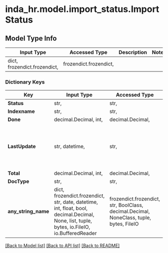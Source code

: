 # inda_hr.model.import_status.ImportStatus

## Model Type Info
Input Type | Accessed Type | Description | Notes
------------ | ------------- | ------------- | -------------
dict, frozendict.frozendict,  | frozendict.frozendict,  |  | 

### Dictionary Keys
Key | Input Type | Accessed Type | Description | Notes
------------ | ------------- | ------------- | ------------- | -------------
**Status** | str,  | str,  |  | 
**Indexname** | str,  | str,  |  | 
**Done** | decimal.Decimal, int,  | decimal.Decimal,  |  | 
**LastUpdate** | str, datetime,  | str,  |  | value must conform to RFC-3339 date-time
**Total** | decimal.Decimal, int,  | decimal.Decimal,  |  | 
**DocType** | str,  | str,  |  | [optional] 
**any_string_name** | dict, frozendict.frozendict, str, date, datetime, int, float, bool, decimal.Decimal, None, list, tuple, bytes, io.FileIO, io.BufferedReader | frozendict.frozendict, str, BoolClass, decimal.Decimal, NoneClass, tuple, bytes, FileIO | any string name can be used but the value must be the correct type | [optional]

[[Back to Model list]](../../README.md#documentation-for-models) [[Back to API list]](../../README.md#documentation-for-api-endpoints) [[Back to README]](../../README.md)

